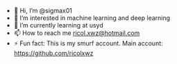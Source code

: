 - 👋 Hi, I’m @sigmax01
- 👀 I’m interested in machine learning and deep learning
- 🌱 I’m currently learning at usyd
- 📫 How to reach me ricol.xwz@hotmail.com
- ⚡ Fun fact: This is my smurf account. Main account: https://github.com/ricolxwz

<!---
wexu0327/wexu0327 is a ✨ special ✨ repository because its `README.md` (this file) appears on your GitHub profile.
You can click the Preview link to take a look at your changes.
--->
